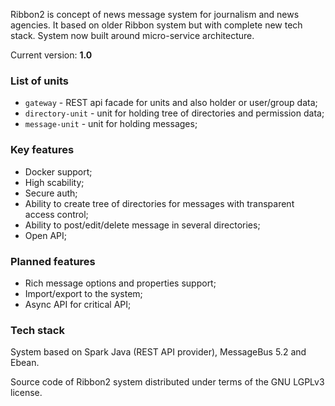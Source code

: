 Ribbon2 is concept of news message system for journalism and news agencies. It based on older Ribbon system but with complete new tech stack. System now built around micro-service architecture.

Current version: **1.0**

### List of units
 - `gateway` - REST api facade for units and also holder or user/group data;
 - `directory-unit` - unit for holding tree of directories and permission data;
 - `message-unit` - unit for holding messages;

### Key features
 - Docker support;
 - High scability;
 - Secure auth;
 - Ability to create tree of directories for messages with transparent access control;
 - Ability to post/edit/delete message in several directories;
 - Open API;

### Planned features
 - Rich message options and properties support;
 - Import/export to the system;
 - Async API for critical API;

### Tech stack
System based on Spark Java (REST API provider), MessageBus 5.2 and Ebean.

Source code of Ribbon2 system distributed under terms of the GNU LGPLv3 license.